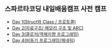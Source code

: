 ## 스파르타코딩 내일배움캠프 사전 캠프 
- [Day 1(Struct와 Class / 프로토콜)](https://github.com/Roy-wonji/SpartaCoding-Pre-Camp/tree/main/Day1)
- [Day 2(자료구조/ 메모리 구조 및 ARC)](https://github.com/Roy-wonji/SpartaCoding-Pre-Camp/tree/main/Day2)
- [Day 3(클로저/객체지향 프로그래밍)](https://github.com/Roy-wonji/SpartaCoding-Pre-Camp/tree/main/Day3)
- [Day 4(비동기 프로그래밍/제네릭)](https://github.com/Roy-wonji/SpartaCoding-Pre-Camp/tree/main/Day4)

